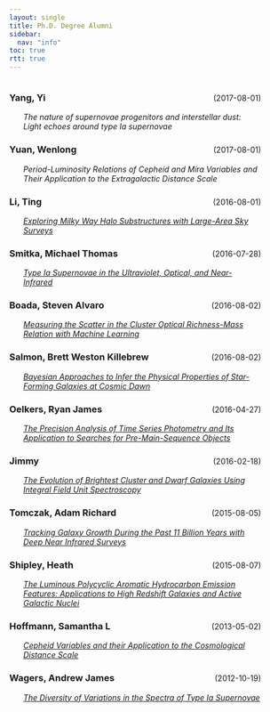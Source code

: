 ```yaml
---
layout: single
title: Ph.D. Degree Alumni
sidebar:
  nav: "info"
toc: true
rtt: true
---
```

<!--
	css flex manages placement of name and date of graduation.
	Advisor name and "current position" have been commented out since they were lipsum when this page was created. To add this information, simply un-comment the relevant lines and insert your text.
-->
<div>
	<div style='display:flex;align-items:baseline;flex-direction:row'>
		<h3 id="Yang" style='float:left;width:50%'>Yang, Yi</h3><div style='text-align:right;float:left;width:40%;margin-right:10%'>(2017-08-01)</div>
	</div>
	<div style="margin-left:5%;margin-right:10%">
	  <i>The nature of supernovae progenitors and interstellar dust: Light echoes around type Ia supernovae</i><br>
	  <!--Advisor: F. Last<br>
	  Current Position: Title, words, and more words. -->
	</div>
</div>

<div>
	<div style='display:flex;align-items:baseline;flex-direction:row'>
		<h3 id="Yuan" style='float:left;width:50%'>Yuan, Wenlong</h3><div style='text-align:right;float:left;width:40%;margin-right:10%'>(2017-08-01)</div>
	</div>
	<div style="margin-left:5%;margin-right:10%">
	  <i>Period-Luminosity Relations of Cepheid and Mira Variables and Their Application to the Extragalactic Distance Scale</i><br>
	  <!--Advisor: F. Last<br>
	  Current Position: Title, words, and more words. -->
	</div>
</div>

<div>
	<div style='display:flex;align-items:baseline;flex-direction:row'>
		<h3 id="Li" style='float:left;width:50%'>Li, Ting</h3><div style='text-align:right;float:left;width:40%;margin-right:10%'>(2016-08-01)</div>
	</div>
	<div style="margin-left:5%;margin-right:10%">
	  <i><a href="http://oaktrust.library.tamu.edu/handle/1969.1/158923" target="_blank">Exploring Milky Way Halo Substructures with Large-Area Sky Surveys</a></i><br>
	  <!--Advisor: F. Last<br>
	  Current Position: Title, words, and more words. -->
	</div>
</div>

<div>
	<div style='display:flex;align-items:baseline;flex-direction:row'>
		<h3 id="Smitka" style='float:left;width:50%'>Smitka, Michael Thomas</h3><div style='text-align:right;float:left;width:40%;margin-right:10%'>(2016-07-28)</div>
	</div>
	<div style="margin-left:5%;margin-right:10%">
	  <i><a href="http://oaktrust.library.tamu.edu/handle/1969.1/158084" target="_blank">Type Ia Supernovae in the Ultraviolet, Optical, and Near-Infrared</a></i><br>
	  <!--Advisor: F. Last<br>
	  Current Position: Title, words, and more words. -->
	</div>
</div>

<div>
	<div style='display:flex;align-items:baseline;flex-direction:row'>
		<h3 id="Boada" style='float:left;width:50%'>Boada, Steven Alvaro</h3><div style='text-align:right;float:left;width:40%;margin-right:10%'>(2016-08-02)</div>
	</div>
	<div style="margin-left:5%;margin-right:10%">
	  <i><a href="http://oaktrust.library.tamu.edu/handle/1969.1/158070" target="_blank">Measuring the Scatter in the Cluster Optical Richness-Mass Relation with Machine Learning</a></i><br>
	  <!--Advisor: F. Last<br>
	  Current Position: Title, words, and more words. -->
	</div>
</div>

<div>
	<div style='display:flex;align-items:baseline;flex-direction:row'>
		<h3 id="Salmon" style='float:left;width:50%'>Salmon, Brett Weston Killebrew</h3><div style='text-align:right;float:left;width:40%;margin-right:10%'>(2016-08-02)</div>
	</div>
	<div style="margin-left:5%;margin-right:10%">
	  <i><a href="http://oaktrust.library.tamu.edu/handle/1969.1/158068" target="_blank">Bayesian Approaches to Infer the Physical Properties of Star-Forming Galaxies at Cosmic Dawn</a></i><br>
	  <!--Advisor: F. Last<br>
	  Current Position: Title, words, and more words. -->
	</div>
</div>

<div>
	<div style='display:flex;align-items:baseline;flex-direction:row'>
		<h3 id="Oelkers" style='float:left;width:50%'>Oelkers, Ryan James</h3><div style='text-align:right;float:left;width:40%;margin-right:10%'>(2016-04-27)</div>
	</div>
	<div style="margin-left:5%;margin-right:10%">
	  <i><a href="http://oaktrust.library.tamu.edu/handle/1969.1/157007" target="_blank">The Precision Analysis of Time Series Photometry and Its Application to Searches for Pre-Main-Sequence Objects</a></i><br>
	  <!--Advisor: F. Last<br>
	  Current Position: Title, words, and more words. -->
	</div>
</div>

<div>
	<div style='display:flex;align-items:baseline;flex-direction:row'>
		<h3 id="Jimmy" style='float:left;width:50%'>Jimmy</h3><div style='text-align:right;float:left;width:40%;margin-right:10%'>(2016-02-18)</div>
	</div>
	<div style="margin-left:5%;margin-right:10%">
	  <i><a href="http://oaktrust.library.tamu.edu/handle/1969.1/156871" target="_blank">The Evolution of Brightest Cluster and Dwarf Galaxies Using Integral Field Unit Spectroscopy</a></i><br>
	  <!--Advisor: F. Last<br>
	  Current Position: Title, words, and more words. -->
	</div>
</div>

<div>
	<div style='display:flex;align-items:baseline;flex-direction:row'>
		<h3 id="Tomczak" style='float:left;width:50%'>Tomczak, Adam Richard</h3><div style='text-align:right;float:left;width:40%;margin-right:10%'>(2015-08-05)</div>
	</div>
	<div style="margin-left:5%;margin-right:10%">
	  <i><a href="http://oaktrust.library.tamu.edu/handle/1969.1/155705" target="_blank">Tracking Galaxy Growth During the Past 11 Billion Years with Deep Near Infrared Surveys</a></i><br>
	  <!--Advisor: F. Last<br>
	  Current Position: Title, words, and more words. -->
	</div>
</div>

<div>
	<div style='display:flex;align-items:baseline;flex-direction:row'>
		<h3 id="Shipley" style='float:left;width:50%'>Shipley, Heath</h3><div style='text-align:right;float:left;width:40%;margin-right:10%'>(2015-08-07)</div>
	</div>
	<div style="margin-left:5%;margin-right:10%">
	  <i><a href="http://oaktrust.library.tamu.edu/handle/1969.1/155693" target="_blank">The Luminous Polycyclic Aromatic Hydrocarbon Emission Features: Applications to High Redshift Galaxies and Active Galactic Nuclei</a></i><br>
	  <!--Advisor: F. Last<br>
	  Current Position: Title, words, and more words. -->
	</div>
</div>

<div>
	<div style='display:flex;align-items:baseline;flex-direction:row'>
		<h3 id="Hoffmann" style='float:left;width:50%'>Hoffmann, Samantha L</h3><div style='text-align:right;float:left;width:40%;margin-right:10%'>(2013-05-02)</div>
	</div>
	<div style="margin-left:5%;margin-right:10%">
	  <i><a href="http://oaktrust.library.tamu.edu/handle/1969.1/149608" target="_blank">Cepheid Variables and their Application to the Cosmological Distance Scale</a></i><br>
	  <!--Advisor: F. Last<br>
	  Current Position: Title, words, and more words. -->
	</div>
</div>

<div>
	<div style='display:flex;align-items:baseline;flex-direction:row'>
		<h3 id="Wagers" style='float:left;width:50%'>Wagers, Andrew James</h3><div style='text-align:right;float:left;width:40%;margin-right:10%'>(2012-10-19)</div>
	</div>
	<div style="margin-left:5%;margin-right:10%">
	  <i><a href="http://oaktrust.library.tamu.edu/handle/1969.1/ETD-TAMU-2012-08-11528" target="_blank">The Diversity of Variations in the Spectra of Type Ia Supernovae</a></i><br>
	  <!--Advisor: F. Last<br>
	  Current Position: Title, words, and more words. -->
	</div>
</div>